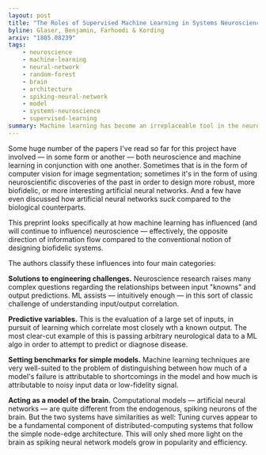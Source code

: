```yaml
---
layout: post
title: "The Roles of Supervised Machine Learning in Systems Neuroscience"
byline: Glaser, Benjamin, Farhoodi & Kording
arxiv: "1805.08239"
tags:
    - neuroscience
    - machine-learning
    - neural-network
    - random-forest
    - brain
    - architecture
    - spiking-neural-network
    - model
    - systems-neuroscience
    - supervised-learning
summary: Machine learning has become an irreplaceable tool in the neuroscientist's toolbox for a number of distinct but co-emergent reasons.
---
```


Some huge number of the papers I've read so far for this project have involved — in some form or another — both neuroscience and machine learning in conjunction with one another. Sometimes that is in the form of computer vision for image segmentation; sometimes it's in the form of using neuroscientific discoveries of the past in order to design more robust, more biofidelic, or more interesting artificial neural networks. And a few have even discussed how artificial neural networks _suck_ compared to the biological counterparts.

This preprint looks specifically at how machine learning has influenced (and will continue to influence) neuroscience — effectively, the opposite direction of information flow compared to the conventional notion of designing biofidelic systems.

The authors classify these influences into four main categories:

**Solutions to engineering challenges.** Neuroscience research raises many complex questions regarding the relationships between input "knowns" and output predictions. ML assists — intuitively enough — in this sort of classic challenge of understanding input/output correlation.

**Predictive variables.** This is the evaluation of a large set of inputs, in pursuit of learning which correlate most closely wth a known output. The most clear-cut example of this is passing arbitrary neurological data to a ML algo in order to attempt to predict or diagnose disease.

**Setting benchmarks for simple models.** Machine learning techniques are very well-suited to the problem of distinguishing between how much of a model's failure is attributable to shortcomings in the model and how much is attributable to noisy input data or low-fidelity signal.

**Acting as a model of the brain.**  Computational models — artificial neural networks — are quite different from the endogenous, spiking neurons of the brain. But the two systems have similarities as well: Tuning curves appear to be a fundamental component of distributed-computing systems that follow the simple node-edge architecture. This will only shed more light on the brain as spiking neural network models grow in popularity and efficiency.
